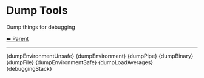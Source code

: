 # Dump Tools

Dump things for debugging

<!-- TEMPLATE header 2 -->
[⬅ Parent ](../index.md)
<hr />

{dumpEnvironmentUnsafe}
{dumpEnvironment}
{dumpPipe}
{dumpBinary}
{dumpFile}
{dumpEnvironmentSafe}
{dumpLoadAverages}
{debuggingStack}
